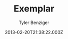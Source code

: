 ---
layout: JamstackTheme
title: Exemplar
github: https://github.com/tybenz/exemplar
demo: https://tybenz.github.io/exemplar/
author: Tyler Benziger
ssg: Jekyll
date: 2013-02-20T21:38:22.000Z
description: Jekyll site template
stale: true
---